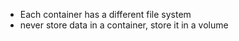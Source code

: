 - Each container has a different file system
- never store data in a container, store it in a volume
